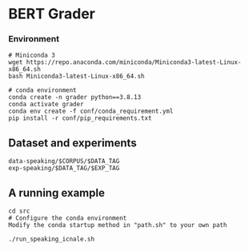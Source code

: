 # BERT Grader

### Environment
```
# Miniconda 3
wget https://repo.anaconda.com/miniconda/Miniconda3-latest-Linux-x86_64.sh
bash Miniconda3-latest-Linux-x86_64.sh

# conda environment  
conda create -n grader python==3.8.13
conda activate grader
conda env create -f conf/conda_requirement.yml
pip install -r conf/pip_requirements.txt
```

## Dataset and experiments
```
data-speaking/$CORPUS/$DATA_TAG
exp-speaking/$DATA_TAG/$EXP_TAG
```

## A running example
```
cd src
# Configure the conda environment 
Modify the conda startup method in "path.sh" to your own path

./run_speaking_icnale.sh
```
